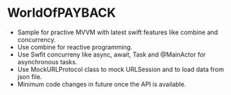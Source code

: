 # WorldOfPAYBACK
- Sample for practive MVVM with latest swift features like combine and concurrency.
- Use combine for reactive programming.
- Use Swfit concurreny like async, await, Task and @MainActor for asynchronous tasks.
- Use MockURLProtocol class to mock URLSession and to load data from json file.
- Minimum code changes in future once the API is available.
